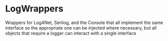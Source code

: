 # LogWrappers
Wrappers for Log4Net, Serilog, and the Console that all implement the same interface so the appropriate one can be injected where necessary, but all objects that require a logger can interact with a single interface